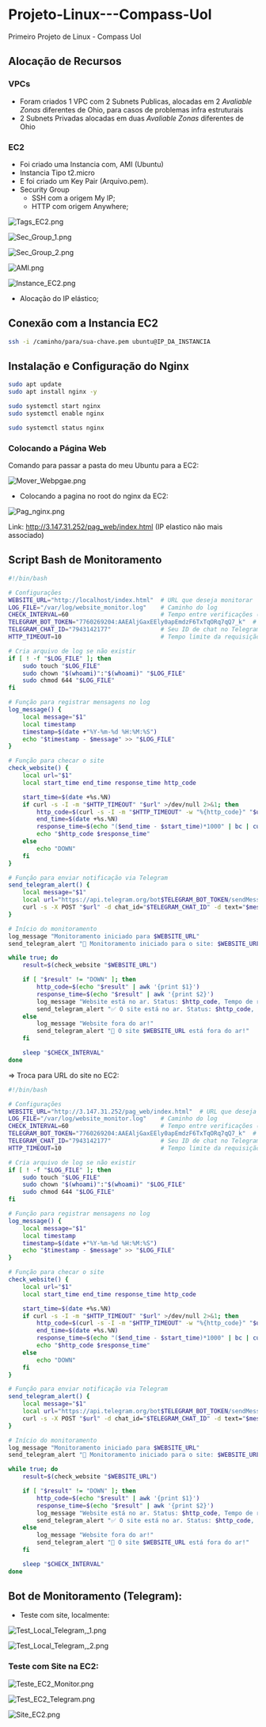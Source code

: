 # Projeto-Linux---Compass-Uol
Primeiro Projeto de Linux - Compass Uol

## Alocação de Recursos

### VPCs

- Foram criados 1 VPC com 2 Subnets Publicas, alocadas em 2 *Avaliable Zonas* diferentes de Ohio, para casos de problemas infra estruturais
- 2 Subnets Privadas alocadas em duas *Avaliable Zonas* diferentes de Ohio

### EC2

- Foi criado uma Instancia com, AMI (Ubuntu)
- Instancia Tipo t2.micro
- E foi criado um Key Pair (Arquivo.pem).
- Security Group
    - SSH com a origem My IP;
    - HTTP com origem Anywhere;

![Tags_EC2.png](Prints_Relatório/Tags_EC2.png)

![Sec_Group_1.png](Prints_Relatório/Sec_Group_1.png)

![Sec_Group_2.png](Prints_Relatório/Sec_Group_2.png)

![AMI.png](Prints_Relatório/AMI.png)

![Instance_EC2.png](Prints_Relatório/Instance_EC2.png)

- Alocação do IP elástico;

## Conexão com a Instancia EC2

```bash
ssh -i /caminho/para/sua-chave.pem ubuntu@IP_DA_INSTANCIA

```

## Instalação e Configuração do Nginx

```bash
sudo apt update
sudo apt install nginx -y

sudo systemctl start nginx
sudo systemctl enable nginx

sudo systemctl status nginx
```

### Colocando a Página Web

Comando para passar a pasta do meu Ubuntu para a EC2:

![Mover_Webpgae.png](Prints_Relatório/Mover_Webpgae.png)

- Colocando a pagina no root do nginx da EC2:

![Pag_nginx.png](Prints_Relatório/Pag_nginx.png)

Link: http://3.147.31.252/pag_web/index.html (IP elastico não mais associado)

## Script Bash de Monitoramento

```bash
#!/bin/bash

# Configurações
WEBSITE_URL="http://localhost/index.html"  # URL que deseja monitorar
LOG_FILE="/var/log/website_monitor.log"    # Caminho do log
CHECK_INTERVAL=60                          # Tempo entre verificações (em segundos)
TELEGRAM_BOT_TOKEN="7760269204:AAEAljGaxEEly0apEmdzF6TxTqORq7qQ7_k"  # Seu token
TELEGRAM_CHAT_ID="7943142177"              # Seu ID de chat no Telegram
HTTP_TIMEOUT=10                            # Tempo limite da requisição

# Cria arquivo de log se não existir
if [ ! -f "$LOG_FILE" ]; then
    sudo touch "$LOG_FILE"
    sudo chown "$(whoami)":"$(whoami)" "$LOG_FILE"
    sudo chmod 644 "$LOG_FILE"
fi

# Função para registrar mensagens no log
log_message() {
    local message="$1"
    local timestamp
    timestamp=$(date +"%Y-%m-%d %H:%M:%S")
    echo "$timestamp - $message" >> "$LOG_FILE"
}

# Função para checar o site
check_website() {
    local url="$1"
    local start_time end_time response_time http_code

    start_time=$(date +%s.%N)
    if curl -s -I -m "$HTTP_TIMEOUT" "$url" >/dev/null 2>&1; then
        http_code=$(curl -s -I -m "$HTTP_TIMEOUT" -w "%{http_code}" "$url" -o /dev/null)
        end_time=$(date +%s.%N)
        response_time=$(echo "($end_time - $start_time)*1000" | bc | cut -d. -f1)
        echo "$http_code $response_time"
    else
        echo "DOWN"
    fi
}

# Função para enviar notificação via Telegram
send_telegram_alert() {
    local message="$1"
    local url="https://api.telegram.org/bot$TELEGRAM_BOT_TOKEN/sendMessage"
    curl -s -X POST "$url" -d chat_id="$TELEGRAM_CHAT_ID" -d text="$message" >/dev/null
}

# Início do monitoramento
log_message "Monitoramento iniciado para $WEBSITE_URL"
send_telegram_alert "📡 Monitoramento iniciado para o site: $WEBSITE_URL"

while true; do
    result=$(check_website "$WEBSITE_URL")

    if [ "$result" != "DOWN" ]; then
        http_code=$(echo "$result" | awk '{print $1}')
        response_time=$(echo "$result" | awk '{print $2}')
        log_message "Website está no ar. Status: $http_code, Tempo de resposta: ${response_time}ms"
        send_telegram_alert "✅ O site está no ar. Status: $http_code, Tempo de resposta: ${response_time}ms"
    else
        log_message "Website fora do ar!"
        send_telegram_alert "🚨 O site $WEBSITE_URL está fora do ar!"
    fi

    sleep "$CHECK_INTERVAL"
done

```

⇒ Troca para URL do site no EC2:

```bash
#!/bin/bash

# Configurações
WEBSITE_URL="http://3.147.31.252/pag_web/index.html"  # URL que deseja monitorar
LOG_FILE="/var/log/website_monitor.log"    # Caminho do log
CHECK_INTERVAL=60                          # Tempo entre verificações (em segundos)
TELEGRAM_BOT_TOKEN="7760269204:AAEAljGaxEEly0apEmdzF6TxTqORq7qQ7_k"  # Seu token
TELEGRAM_CHAT_ID="7943142177"              # Seu ID de chat no Telegram
HTTP_TIMEOUT=10                            # Tempo limite da requisição

# Cria arquivo de log se não existir
if [ ! -f "$LOG_FILE" ]; then
    sudo touch "$LOG_FILE"
    sudo chown "$(whoami)":"$(whoami)" "$LOG_FILE"
    sudo chmod 644 "$LOG_FILE"
fi

# Função para registrar mensagens no log
log_message() {
    local message="$1"
    local timestamp
    timestamp=$(date +"%Y-%m-%d %H:%M:%S")
    echo "$timestamp - $message" >> "$LOG_FILE"
}

# Função para checar o site
check_website() {
    local url="$1"
    local start_time end_time response_time http_code

    start_time=$(date +%s.%N)
    if curl -s -I -m "$HTTP_TIMEOUT" "$url" >/dev/null 2>&1; then
        http_code=$(curl -s -I -m "$HTTP_TIMEOUT" -w "%{http_code}" "$url" -o /dev/null)
        end_time=$(date +%s.%N)
        response_time=$(echo "($end_time - $start_time)*1000" | bc | cut -d. -f1)
        echo "$http_code $response_time"
    else
        echo "DOWN"
    fi
}

# Função para enviar notificação via Telegram
send_telegram_alert() {
    local message="$1"
    local url="https://api.telegram.org/bot$TELEGRAM_BOT_TOKEN/sendMessage"
    curl -s -X POST "$url" -d chat_id="$TELEGRAM_CHAT_ID" -d text="$message" >/dev/null
}

# Início do monitoramento
log_message "Monitoramento iniciado para $WEBSITE_URL"
send_telegram_alert "📡 Monitoramento iniciado para o site: $WEBSITE_URL"

while true; do
    result=$(check_website "$WEBSITE_URL")

    if [ "$result" != "DOWN" ]; then
        http_code=$(echo "$result" | awk '{print $1}')
        response_time=$(echo "$result" | awk '{print $2}')
        log_message "Website está no ar. Status: $http_code, Tempo de resposta: ${response_time}ms"
        send_telegram_alert "✅ O site está no ar. Status: $http_code, Tempo de resposta: ${response_time}ms"
    else
        log_message "Website fora do ar!"
        send_telegram_alert "🚨 O site $WEBSITE_URL está fora do ar!"
    fi

    sleep "$CHECK_INTERVAL"
done

```

## Bot de Monitoramento (Telegram):

- Teste com site, localmente:

![Test_Local_Telegram,_1.png](Prints_Relatório/Test_Local_Telegram,_1.png)

![Test_Local_Telegram,_2.png](Prints_Relatório/Test_Local_Telegram,_2.png)

### Teste com Site na EC2:

![Teste_EC2_Monitor.png](Prints_Relatório/Teste_EC2_Monitor.png)

![Test_EC2_Telegram.png](Prints_Relatório/Test_EC2_Telegram.png)

![Site_EC2.png](Prints_Relatório/Site_EC2.png)
